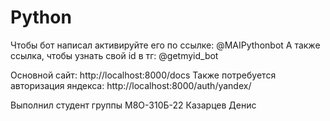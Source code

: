# Python
Чтобы бот написал активируйте его по ссылке: @MAIPythonbot
А также ссылка, чтобы узнать свой id в тг: @getmyid_bot

Основной сайт: http://localhost:8000/docs
Также потребуется авторизация яндекса: http://localhost:8000/auth/yandex/

Выполнил студент группы М8О-310Б-22 Казарцев Денис